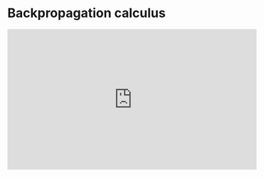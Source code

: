 # Backpropagation calculus

<iframe width="560" height="315" src="https://www.youtube.com/embed/tIeHLnjs5U8" frameborder="0" allow="accelerometer; autoplay; clipboard-write; encrypted-media; gyroscope; picture-in-picture" allowfullscreen></iframe>
